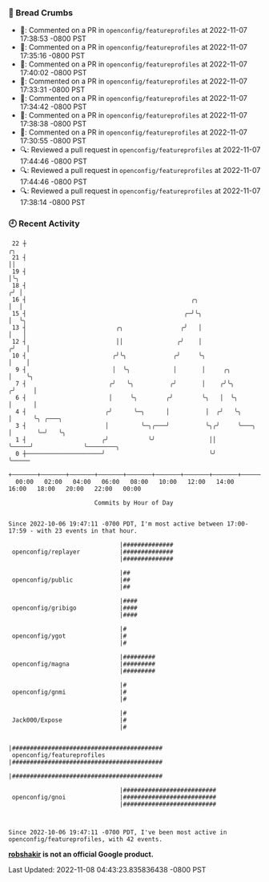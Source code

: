 ### 🍞 Bread Crumbs

 * 💬: Commented on a PR in  `openconfig/featureprofiles` at 2022-11-07 17:38:53 -0800 PST
 * 💬: Commented on a PR in  `openconfig/featureprofiles` at 2022-11-07 17:35:16 -0800 PST
 * 💬: Commented on a PR in  `openconfig/featureprofiles` at 2022-11-07 17:40:02 -0800 PST
 * 💬: Commented on a PR in  `openconfig/featureprofiles` at 2022-11-07 17:33:31 -0800 PST
 * 💬: Commented on a PR in  `openconfig/featureprofiles` at 2022-11-07 17:34:42 -0800 PST
 * 💬: Commented on a PR in  `openconfig/featureprofiles` at 2022-11-07 17:38:38 -0800 PST
 * 💬: Commented on a PR in  `openconfig/featureprofiles` at 2022-11-07 17:30:55 -0800 PST
 * 🔍: Reviewed a pull request in  `openconfig/featureprofiles` at 2022-11-07 17:44:46 -0800 PST
 * 🔍: Reviewed a pull request in  `openconfig/featureprofiles` at 2022-11-07 17:44:46 -0800 PST
 * 🔍: Reviewed a pull request in  `openconfig/featureprofiles` at 2022-11-07 17:38:14 -0800 PST

### 🕘 Recent Activity
```
 22 ┼                                                                        ╭╮
 21 ┤                                                                        ││
 19 ┤                                                                        │╰╮
 18 ┤                                                                       ╭╯ │
 16 ┤                                              ╭╮                       │  │
 15 ┤                                            ╭─╯╰╮                      │  ╰╮
 13 ┤                         ╭╮                ╭╯   │                      │   │
 12 ┤                         ││               ╭╯    │                     ╭╯   │
 10 ┤                        ╭╯╰╮             ╭╯     ╰╮                    │    │
  9 ┤                        │  ╰╮            │       │     ╭╮             │    ╰╮
  7 ┤                       ╭╯   ╰╮          ╭╯       │    ╭╯╰╮           ╭╯     │
  6 ┤                       │     ╰╮        ╭╯        ╰╮   │  ╰╮          │      │
  4 ┤                      ╭╯      ╰─╮      │          │  ╭╯   ╰╮         │      ╰╮ ╭───╮
  3 ┤                      │         ╰─╮╭───╯          ╰╮╭╯     ╰───╮     │       ╰─╯   ╰╮
  1 ┤                     ╭╯           ╰╯               ││          ╰─────╯              ╰────────╮
  0 ┼─────────────────────╯                             ╰╯                                        ╰─────
    +───────+───────+───────+───────+───────+───────+───────+───────+───────+───────+───────+───────+────
  00:00   02:00   04:00   06:00   08:00   10:00   12:00   14:00   16:00   18:00   20:00   22:00   00:00   

						Commits by Hour of Day


Since 2022-10-06 19:47:11 -0700 PDT, I'm most active between 17:00-17:59 - with 23 events in that hour.

```



```
                               |##############
 openconfig/replayer           |##############
                               |##############

                               |##
 openconfig/public             |##
                               |##

                               |####
 openconfig/gribigo            |####
                               |####

                               |#
 openconfig/ygot               |#
                               |#

                               |#########
 openconfig/magna              |#########
                               |#########

                               |#
 openconfig/gnmi               |#
                               |#

                               |#
 Jack000/Expose                |#
                               |#

                               |##########################################
 openconfig/featureprofiles    |##########################################
                               |##########################################

                               |##########################
 openconfig/gnoi               |##########################
                               |##########################



Since 2022-10-06 19:47:11 -0700 PDT, I've been most active in openconfig/featureprofiles, with 42 events.

```
**[robshakir](mailto:robjs@google.com) is not an official Google product.**  


Last Updated: 2022-11-08 04:43:23.835836438 -0800 PST
